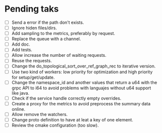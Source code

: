 # Pending taks
- [ ] Send a error if the path don't exists.
- [ ] Ignore hiden files/dirs.
- [ ] Add sampling to the metrics, preferably by request.
- [ ] Replace the queue with a channel.
- [ ] Add doc.
- [ ] Add tests.
- [ ] Allow increase the number of waiting requests.
- [ ] Reuse the requests.
- [ ] Change the do_topological_sort_over_ref_graph_rec to iterative version.
- [ ] Use two kind of workers: low priority for optimization and high priority for setup/get/update.
- [ ] Change the namespace_id and another values that return a u64 with the grpc API to i64 to avoid problems with languajes
  without u64 support like java.
- [ ] Check if the service handle correctly empty overrides.
- [ ] Create a proxy for the metrics to avoid preprocess the summary data online.
- [ ] Allow remove the watchers.
- [ ] Change proto definition to have at leat a key of one element.
- [ ] Review the cmake configuration (too slow).
